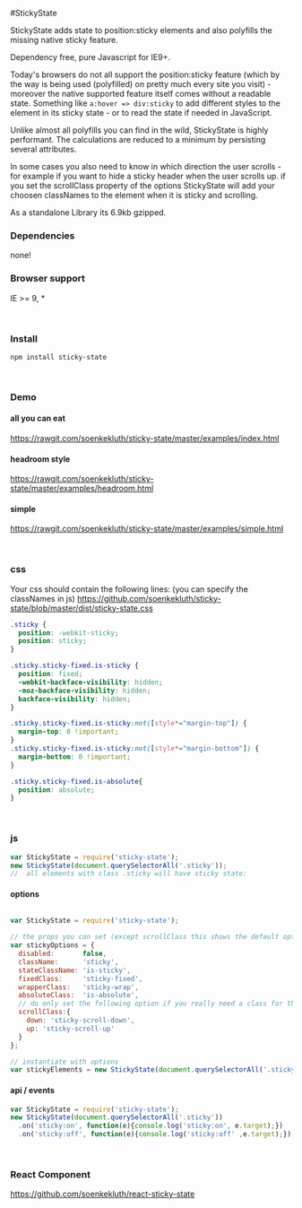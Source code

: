 #StickyState

StickyState adds state to position:sticky elements and also polyfills the missing native sticky feature.

Dependency free, pure Javascript for IE9+.

Today's browsers do not all support the position:sticky feature (which by the way is being used (polyfilled) on pretty much every site you visit) - moreover the native supported feature itself comes without a readable state. Something like `a:hover => div:sticky` to add different styles to the element in its sticky state - or to read the state if needed in JavaScript. 

Unlike almost all polyfills you can find in the wild, StickyState is highly performant. The calculations are reduced to a minimum by persisting several attributes.

In some cases you also need to know in which direction the user scrolls - for example if you want to hide a sticky header when the user scrolls up. if you set the scrollClass property of the options StickyState will add your choosen classNames to the element when it is sticky and scrolling.

As a standalone Library its 6.9kb gzipped. 

### Dependencies
none!

### Browser support
IE >= 9, *

<br/>

### Install
```
npm install sticky-state
```

<br/>

### Demo
#### all you can eat
https://rawgit.com/soenkekluth/sticky-state/master/examples/index.html

#### headroom style
https://rawgit.com/soenkekluth/sticky-state/master/examples/headroom.html

#### simple
https://rawgit.com/soenkekluth/sticky-state/master/examples/simple.html

<br/>

### css
Your css should contain the following lines: 
(you can specify the classNames in js)
https://github.com/soenkekluth/sticky-state/blob/master/dist/sticky-state.css
```css
.sticky {
  position: -webkit-sticky;
  position: sticky;
}

.sticky.sticky-fixed.is-sticky {
  position: fixed;
  -webkit-backface-visibility: hidden;
  -moz-backface-visibility: hidden;
  backface-visibility: hidden;
}

.sticky.sticky-fixed.is-sticky:not([style*="margin-top"]) {
  margin-top: 0 !important;
}
.sticky.sticky-fixed.is-sticky:not([style*="margin-bottom"]) {
  margin-bottom: 0 !important;
}

.sticky.sticky-fixed.is-absolute{
  position: absolute;
}

```
<br/>

### js
```javascript
var StickyState = require('sticky-state');
new StickyState(document.querySelectorAll('.sticky'));
//  all elements with class .sticky will have sticky state:
```

#### options
```javascript

var StickyState = require('sticky-state');

// the props you can set (except scrollClass this shows the default options):
var stickyOptions = {
  disabled:       false,
  className:      'sticky',
  stateClassName: 'is-sticky',
  fixedClass:     'sticky-fixed',
  wrapperClass:   'sticky-wrap',
  absoluteClass:  'is-absolute',
  // do only set the following option if you really need a class for the scroll direction on the element. else this could be heavy unnassesary dom manipulation 
  scrollClass:{
    down: 'sticky-scroll-down',
    up: 'sticky-scroll-up'
  }
};

// instantiate with options
var stickyElements = new StickyState(document.querySelectorAll('.sticky'), stickyOptions);

```

#### api / events
```javascript
var StickyState = require('sticky-state');
new StickyState(document.querySelectorAll('.sticky'))
  .on('sticky:on', function(e){console.log('sticky:on', e.target);})
  .on('sticky:off', function(e){console.log('sticky:off' ,e.target);});

```
<br/>

### React Component
https://github.com/soenkekluth/react-sticky-state
